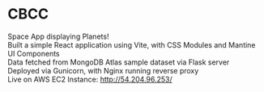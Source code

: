 # CBCC
Space App displaying Planets! \
Built a simple React application using Vite, with CSS Modules and Mantine UI Components \
Data fetched from MongoDB Atlas sample dataset via Flask server \
Deployed via Gunicorn, with Nginx running reverse proxy \
Live on AWS EC2 Instance: http://54.204.96.253/ 
